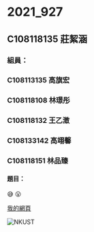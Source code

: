 # 2021_927

## C108118135 莊絜涵

### 組員：
### C108113135 高旗宏
### C108118108 林璟彤
### C108118132 王乙澂
### C108133142 高翊馨
### C108118151 林品臻

#### 題目：

😅 😮

[我的網頁](https://www.nkust.edu.tw/)

![NKUST](https://www.nkust.edu.tw/var/file/0/1000/img/513/182513897.png "高科大")
